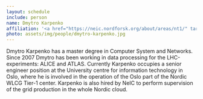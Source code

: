 ```yaml
---
layout: schedule
include: person
name: Dmytro Karpenko
affiliation: '<a href="https://neic.nordforsk.org/about/areas/nt1/" target="_blank">NeIC NT1</a> and <a href="https://www.usit.uio.no/" target="_blank">USIT</a>'
photo: assets/img/people/dmytro-karpenko.jpg
---
```


Dmytro Karpenko has a master degree in Computer System and Networks. Since 2007 
Dmytro has been working in data processing for the LHC-experiments: ALICE and ATLAS. 
Currently Karpenko occupies a senior engineer position at the University centre 
for information technology in Oslo, where he is involved in the operation of the 
Oslo part of the Nordic WLCG Tier-1 center. Karpenko is also hired by NeIC to 
perform supervision of the grid production in the whole Nordic cloud.


